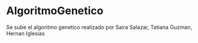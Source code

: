 # AlgoritmoGenetico
Se sube el algoritmo genetico realizado por Saira Salazar, Tatiana Guzman, Hernan Iglesias
